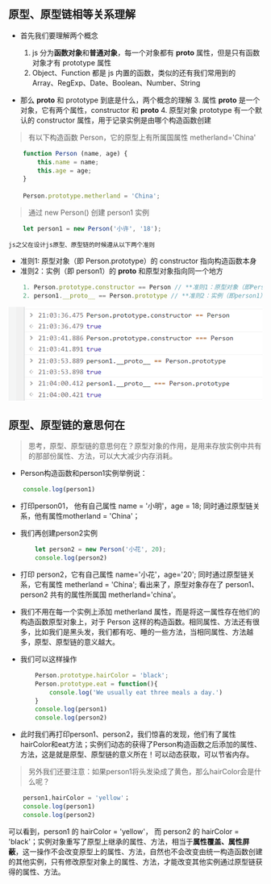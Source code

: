 ## 原型、原型链相等关系理解
- 首先我们要理解两个概念
    1. js 分为**函数对象**和**普通对象**，每一个对象都有 __proto__ 属性，但是只有函数对象才有 prototype 属性
    2. Object、Function 都是 js 内置的函数，类似的还有我们常用到的 Array、RegExp、Date、Boolean、Number、String

- 那么 __proto__ 和 prototype 到底是什么，两个概念的理解
    3. 属性 __proto__ 是一个对象，它有两个属性，constructor 和 __proto__
    4. 原型对象 prototype 有一个默认的 constructor 属性，用于记录实例是由哪个构造函数创建

> 有以下构造函数 Person，它的原型上有所属国属性 metherland='China'

```js
    function Person (name, age) {
        this.name = name;
        this.age = age;
    }

    Person.prototype.metherland = 'China';
```

> 通过 new Person() 创建 person1 实例

```js
    let person1 = new Person('小许', '18');
```

`js之父在设计js原型、原型链的时候遵从以下两个准则`
- 准则1: 原型对象（即 Person.prototype）的 constructor 指向构造函数本身
- 准则2：实例（即 person1）的 __proto__ 和原型对象指向同一个地方
```js
    1. Person.prototype.constructor == Person // **准则1：原型对象（即Person.prototype）的constructor指向构造函数本身**
    2. person1.__proto__ == Person.prototype // **准则2：实例（即person1）的__proto__和原型对象指向同一个地方**
```
![原型](../imgs/03.原型01.png)

## 原型、原型链的意思何在
> 思考，原型、原型链的意思何在？原型对象的作用，是用来存放实例中共有的那部份属性、方法，可以大大减少内存消耗。
- Person构造函数和person1实例举例说：
```js
    console.log(person1)
```

- 打印person01， 他有自己属性 name = '小明'，age = 18; 同时通过原型链关系，他有属性motherland = 'China'；

- 我们再创建person2实例
    ```js
        let person2 = new Person('小花', 20);
        console.log(person2)
    ```

- 打印 person2，它有自己属性 name='小花'，age='20'; 同时通过原型链关系，它有属性 metherland = 'China'; 看出来了，原型对象存在了 person1、person2 共有的属性所属国 metherland='china'。
- 我们不用在每一个实例上添加 metherland 属性，而是将这一属性存在他们的构造函数原型对象上，对于 Person 这样的构造函数。相同属性、方法还有很多，比如我们是黑头发，我们都有吃、睡的一些方法，当相同属性、方法越多，原型、原型链的意义越大。

- 我们可以这样操作
    ```js
        Person.prototype.hairColor = 'black';
        Person.prototype.eat = function(){
            console.log('We usually eat three meals a day.')
        }
        console.log(person1)
        console.log(person2)
    ```
- 此时我们再打印person1、person2，我们惊喜的发现，他们有了属性hairColor和eat方法；实例们动态的获得了Person构造函数之后添加的属性、方法，这是就是原型、原型链的意义所在！可以动态获取，可以节省内存。

> 另外我们还要注意：如果person1将头发染成了黄色，那么hairColor会是什么呢？
```js
    person1,hairColor = 'yellow'；
    console.log(person1)
    console.log(person2)
```

可以看到，person1 的 hairColor = 'yellow'， 而 person2 的 hairColor = 'black'；实例对象重写了原型上继承的属性、方法，相当于**属性覆盖、属性屏蔽**，这一操作不会改变原型上的属性、方法，自然也不会改变由统一构造函数创建的其他实例，只有修改原型对象上的属性、方法，才能改变其他实例通过原型链获得的属性、方法。